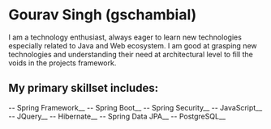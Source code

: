 # Gourav Singh (gschambial)
I am a technology enthusiast, always eager to learn new technologies especially related to Java and Web ecosystem. I am good at grasping new technologies and understanding their need at architectural level to fill the voids in the projects framework.

## My primary skillset includes:
 
-- Spring Framework__
-- Spring Boot__
-- Spring Security__
-- JavaScript__
-- JQuery__
-- Hibernate__
-- Spring Data JPA__
-- PostgreSQL__

